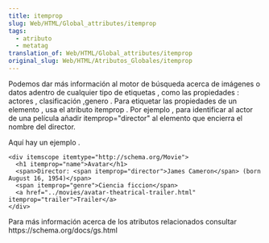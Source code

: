 ```yaml
---
title: itemprop
slug: Web/HTML/Global_attributes/itemprop
tags:
  - atributo
  - metatag
translation_of: Web/HTML/Global_attributes/itemprop
original_slug: Web/HTML/Atributos_Globales/itemprop
---
```

Podemos dar más información al motor de búsqueda acerca de imágenes o datos adentro de cualquier tipo de etiquetas , como las propiedades : actores , clasificación ,genero . Para etiquetar las propiedades de un elemento , usa el atributo itemprop . Por ejemplo , para identificar al actor de una película añadir itemprop="director" al elemento que encierra el nombre del director.

Aquí hay un ejemplo .

    <div itemscope itemtype="http://schema.org/Movie">
      <h1 itemprop="name">Avatar</h1>
      <span>Director: <span itemprop="director">James Cameron</span> (born August 16, 1954)</span>
      <span itemprop="genre">Ciencia ficcion</span>
      <a href="../movies/avatar-theatrical-trailer.html" itemprop="trailer">Trailer</a>
    </div>

Para más información acerca de los atributos relacionados consultar https\://schema.org/docs/gs.html
